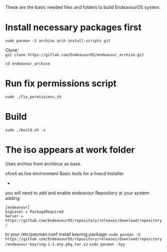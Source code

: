 These are the basic needed files and folders to build EndeavourOS system.

# Install necessary packages first
`sudo pacman -S archiso arch-install-scripts git`

Clone:\
`git clone https://gitlab.com/EndeavourOS/endeavour_archiso.git`

`cd endeavour_archiso`

# Run fix permissions script
`sudo ./fix_permissions.sh`

# Build
`sudo ./build.sh -v`

# The iso appears at work folder

Uses archiso from archlinux as base.

xfce4 as live environment
Basic tools for a livecd
Installer

*
you will need to add and enable endeavour Repository at your system
adding:

`[endeavour]`\
`SigLevel = PackageRequired`\
`Server = https://github.com/EndeavourOS/repository/releases/download/repository/`

to your /etc/pacman.conf
install keyring package:
`sudo pacman -U https://github.com/EndeavourOS/repository/releases/download/repository/endeavour-keyring-1-1-any.pkg.tar.xz`
`sudo pacman -Syy`
